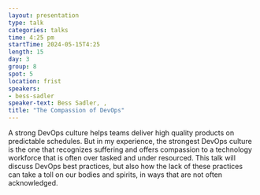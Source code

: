```yaml
---
layout: presentation
type: talk
categories: talks
time: 4:25 pm
startTime: 2024-05-15T4:25
length: 15
day: 3
group: 8
spot: 5
location: frist
speakers:
- bess-sadler
speaker-text: Bess Sadler, , 
title: "The Compassion of DevOps"
---
```

A strong DevOps culture helps teams deliver high quality products on predictable schedules. But in my experience, the strongest DevOps culture is the one that recognizes suffering and offers compassion to a technology workforce that is often over tasked and under resourced. This talk will discuss DevOps best practices, but also how the lack of these practices can take a toll on our bodies and spirits, in ways that are not often acknowledged. 
